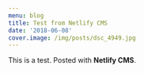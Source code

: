 ```yaml
---
menu: blog
title: Test from Netlify CMS
date: '2018-06-08'
cover.image: /img/posts/dsc_4949.jpg
---
```

This is a test. Posted with **Netlify CMS**.
